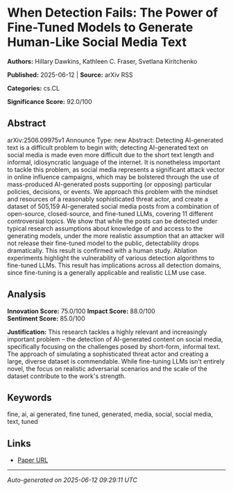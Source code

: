 # When Detection Fails: The Power of Fine-Tuned Models to Generate Human-Like Social Media Text

**Authors:** Hillary Dawkins, Kathleen C. Fraser, Svetlana Kiritchenko

**Published:** 2025-06-12 | **Source:** arXiv RSS

**Categories:** cs.CL

**Significance Score:** 92.0/100

## Abstract

arXiv:2506.09975v1 Announce Type: new 
Abstract: Detecting AI-generated text is a difficult problem to begin with; detecting AI-generated text on social media is made even more difficult due to the short text length and informal, idiosyncratic language of the internet. It is nonetheless important to tackle this problem, as social media represents a significant attack vector in online influence campaigns, which may be bolstered through the use of mass-produced AI-generated posts supporting (or opposing) particular policies, decisions, or events. We approach this problem with the mindset and resources of a reasonably sophisticated threat actor, and create a dataset of 505,159 AI-generated social media posts from a combination of open-source, closed-source, and fine-tuned LLMs, covering 11 different controversial topics. We show that while the posts can be detected under typical research assumptions about knowledge of and access to the generating models, under the more realistic assumption that an attacker will not release their fine-tuned model to the public, detectability drops dramatically. This result is confirmed with a human study. Ablation experiments highlight the vulnerability of various detection algorithms to fine-tuned LLMs. This result has implications across all detection domains, since fine-tuning is a generally applicable and realistic LLM use case.

## Analysis

**Innovation Score:** 75.0/100
**Impact Score:** 88.0/100  
**Sentiment Score:** 85.0/100

**Justification:** This research tackles a highly relevant and increasingly important problem – the detection of AI-generated content on social media, specifically focusing on the challenges posed by short-form, informal text. The approach of simulating a sophisticated threat actor and creating a large, diverse dataset is commendable. While fine-tuning LLMs isn't entirely novel, the focus on realistic adversarial scenarios and the scale of the dataset contribute to the work's strength.

## Keywords

fine, ai, ai generated, fine tuned, generated, media, social, social media, text, tuned

## Links

- [Paper URL](https://arxiv.org/abs/2506.09975)

---
*Auto-generated on 2025-06-12 09:29:11 UTC*
